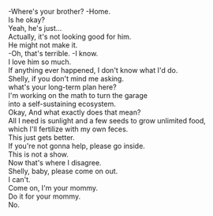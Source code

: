 
-Where's your brother? -Home.     
Is he okay?     
Yeah, he's just...     
Actually, it's not looking good for him.     
He might not make it.     
-Oh, that's terrible. -I know.     
I love him so much.     
If anything ever happened, I don't know what I'd do.     
Shelly, if you don't mind me asking.     
what's your long-term plan here?     
I'm working on the math to turn the garage     
into a self-sustaining ecosystem.     
Okay, And what exactly does that mean?     
All I need is sunlight and a few seeds to grow unlimited food,     
which I'll fertilize with my own feces.     
This just gets better.     
If you're not gonna help, please go inside.     
This is not a show.     
Now that's where I disagree.     
Shelly, baby, please come on out.     
I can't.     
Come on, I'm your mommy.     
Do it for your mommy.     
No.     



